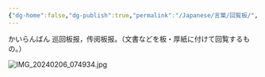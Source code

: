 ```yaml
---
{"dg-home":false,"dg-publish":true,"permalink":"/Japanese/言葉/回覧板/","dgPassFrontmatter":true}
---
```



かいらんばん
巡回板报，传阅板报。（文書などを板・厚紙に付けて回覧するもの。）

![IMG_20240206_074934.jpg](/img/user/resources/%E7%99%BD%E7%86%8A%E3%82%AB%E3%83%95%E3%82%A7/IMG_20240206_074934.jpg)

